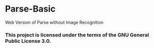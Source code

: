 # Parse-Basic
Web Version of Parse without Image Recognition

### This project is licensed under the terms of the GNU General Public License 3.0.
